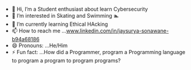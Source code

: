 - 👋 Hi, I’m a Student enthusiast about learn Cybersecurity
- 👀 I’m interested in Skating and Swimming 🏊 
- 🌱 I’m currently learning Ethical HAcking
- 📫 How to reach me ...www.linkedin.com/in/jaysurya-sonawane-b94a68186
- 😄 Pronouns: ...He/Him
- ⚡ Fun fact: ...How did a Programmer, program a Programming language to program a program to program programs?

<!---
blackgear777/blackgear777 is a ✨ special ✨ repository because its `README.md` (this file) appears on your GitHub profile.
You can click the Preview link to take a look at your changes.
--->
